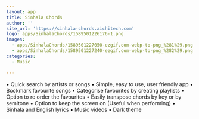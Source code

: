 ```yaml
---
layout: app
title: Sinhala Chords
author: ''
site_url: 'https://sinhala-chords.aichitech.com'
logo: apps/SinhalaChords/1589501226176-1.png
images:
  - apps/SinhalaChords/1589501227050-ezgif.com-webp-to-png_%281%29.png
  - apps/SinhalaChords/1589501227240-ezgif.com-webp-to-png_%282%29.png
categories:
  - Music

---
```

• Quick search by artists or songs
• Simple, easy to use, user friendly app
• Bookmark favourite songs
• Categorise favourites by creating playlists
• Option to re order the favourites
• Easily transpose chords by key or by semitone
• Option to keep the screen on (Useful when performing)
• Sinhala and English lyrics
• Music videos
• Dark theme
